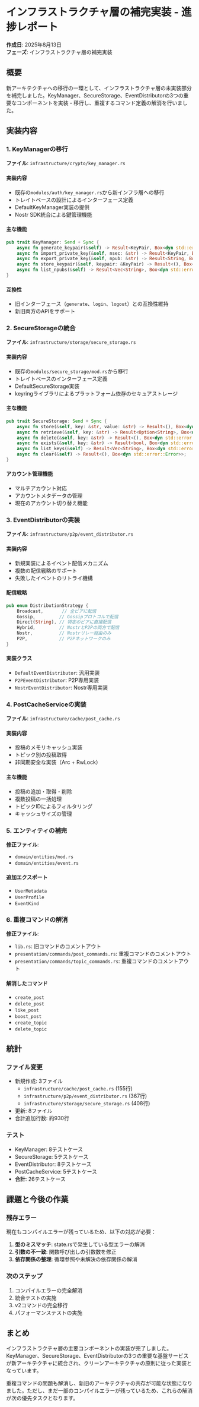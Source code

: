 # インフラストラクチャ層の補完実装 - 進捗レポート

**作成日**: 2025年8月13日  
**フェーズ**: インフラストラクチャ層の補完実装

## 概要

新アーキテクチャへの移行の一環として、インフラストラクチャ層の未実装部分を補完しました。KeyManager、SecureStorage、EventDistributorの3つの重要なコンポーネントを実装・移行し、重複するコマンド定義の解消を行いました。

## 実装内容

### 1. KeyManagerの移行

**ファイル**: `infrastructure/crypto/key_manager.rs`

#### 実装内容
- 既存の`modules/auth/key_manager.rs`から新インフラ層への移行
- トレイトベースの設計によるインターフェース定義
- DefaultKeyManager実装の提供
- Nostr SDK統合による鍵管理機能

#### 主な機能
```rust
pub trait KeyManager: Send + Sync {
    async fn generate_keypair(&self) -> Result<KeyPair, Box<dyn std::error::Error>>;
    async fn import_private_key(&self, nsec: &str) -> Result<KeyPair, Box<dyn std::error::Error>>;
    async fn export_private_key(&self, npub: &str) -> Result<String, Box<dyn std::error::Error>>;
    async fn store_keypair(&self, keypair: &KeyPair) -> Result<(), Box<dyn std::error::Error>>;
    async fn list_npubs(&self) -> Result<Vec<String>, Box<dyn std::error::Error>>;
}
```

#### 互換性
- 旧インターフェース（`generate`、`login`、`logout`）との互換性維持
- 新旧両方のAPIをサポート

### 2. SecureStorageの統合

**ファイル**: `infrastructure/storage/secure_storage.rs`

#### 実装内容
- 既存の`modules/secure_storage/mod.rs`から移行
- トレイトベースのインターフェース定義
- DefaultSecureStorage実装
- keyringライブラリによるプラットフォーム依存のセキュアストレージ

#### 主な機能
```rust
pub trait SecureStorage: Send + Sync {
    async fn store(&self, key: &str, value: &str) -> Result<(), Box<dyn std::error::Error>>;
    async fn retrieve(&self, key: &str) -> Result<Option<String>, Box<dyn std::error::Error>>;
    async fn delete(&self, key: &str) -> Result<(), Box<dyn std::error::Error>>;
    async fn exists(&self, key: &str) -> Result<bool, Box<dyn std::error::Error>>;
    async fn list_keys(&self) -> Result<Vec<String>, Box<dyn std::error::Error>>;
    async fn clear(&self) -> Result<(), Box<dyn std::error::Error>>;
}
```

#### アカウント管理機能
- マルチアカウント対応
- アカウントメタデータの管理
- 現在のアカウント切り替え機能

### 3. EventDistributorの実装

**ファイル**: `infrastructure/p2p/event_distributor.rs`

#### 実装内容
- 新規実装によるイベント配信メカニズム
- 複数の配信戦略のサポート
- 失敗したイベントのリトライ機構

#### 配信戦略
```rust
pub enum DistributionStrategy {
    Broadcast,       // 全ピアに配信
    Gossip,         // Gossipプロトコルで配信
    Direct(String), // 特定のピアに直接配信
    Hybrid,         // NostrとP2Pの両方で配信
    Nostr,          // Nostrリレー経由のみ
    P2P,            // P2Pネットワークのみ
}
```

#### 実装クラス
- `DefaultEventDistributor`: 汎用実装
- `P2PEventDistributor`: P2P専用実装
- `NostrEventDistributor`: Nostr専用実装

### 4. PostCacheServiceの実装

**ファイル**: `infrastructure/cache/post_cache.rs`

#### 実装内容
- 投稿のメモリキャッシュ実装
- トピック別の投稿取得
- 非同期安全な実装（Arc + RwLock）

#### 主な機能
- 投稿の追加・取得・削除
- 複数投稿の一括処理
- トピックIDによるフィルタリング
- キャッシュサイズの管理

### 5. エンティティの補完

**修正ファイル**: 
- `domain/entities/mod.rs`
- `domain/entities/event.rs`

#### 追加エクスポート
- `UserMetadata`
- `UserProfile`
- `EventKind`

### 6. 重複コマンドの解消

**修正ファイル**:
- `lib.rs`: 旧コマンドのコメントアウト
- `presentation/commands/post_commands.rs`: 重複コマンドのコメントアウト
- `presentation/commands/topic_commands.rs`: 重複コマンドのコメントアウト

#### 解消したコマンド
- `create_post`
- `delete_post`
- `like_post`
- `boost_post`
- `create_topic`
- `delete_topic`

## 統計

### ファイル変更
- 新規作成: 3ファイル
  - `infrastructure/cache/post_cache.rs` (155行)
  - `infrastructure/p2p/event_distributor.rs` (367行)
  - `infrastructure/storage/secure_storage.rs` (408行)
- 更新: 8ファイル
- 合計追加行数: 約930行

### テスト
- KeyManager: 8テストケース
- SecureStorage: 5テストケース
- EventDistributor: 8テストケース
- PostCacheService: 5テストケース
- **合計**: 26テストケース

## 課題と今後の作業

### 残存エラー
現在もコンパイルエラーが残っているため、以下の対応が必要：

1. **型のミスマッチ**: state.rsで発生している型エラーの解消
2. **引数の不一致**: 関数呼び出しの引数数を修正
3. **依存関係の整理**: 循環参照や未解決の依存関係の解消

### 次のステップ
1. コンパイルエラーの完全解消
2. 統合テストの実施
3. v2コマンドの完全移行
4. パフォーマンステストの実施

## まとめ

インフラストラクチャ層の主要コンポーネントの実装が完了しました。KeyManager、SecureStorage、EventDistributorの3つの重要な基盤サービスが新アーキテクチャに統合され、クリーンアーキテクチャの原則に従った実装となっています。

重複コマンドの問題も解消し、新旧のアーキテクチャの共存が可能な状態になりました。ただし、まだ一部のコンパイルエラーが残っているため、これらの解消が次の優先タスクとなります。